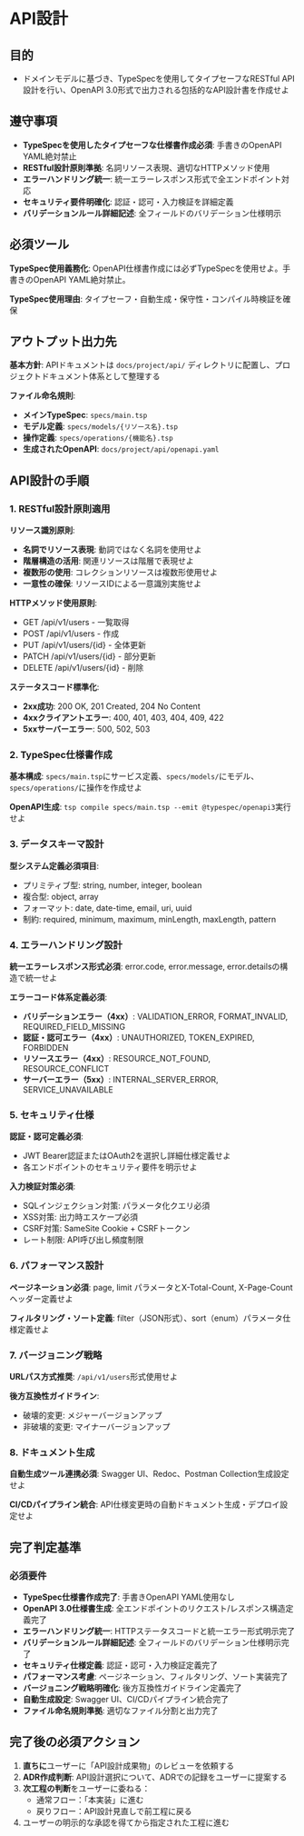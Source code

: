 # API設計

## 目的

- ドメインモデルに基づき、TypeSpecを使用してタイプセーフなRESTful API設計を行い、OpenAPI 3.0形式で出力される包括的なAPI設計書を作成せよ

## 遵守事項

- **TypeSpecを使用したタイプセーフな仕様書作成必須**: 手書きのOpenAPI YAML絶対禁止
- **RESTful設計原則準拠**: 名詞リソース表現、適切なHTTPメソッド使用
- **エラーハンドリング統一**: 統一エラーレスポンス形式で全エンドポイント対応
- **セキュリティ要件明確化**: 認証・認可・入力検証を詳細定義
- **バリデーションルール詳細記述**: 全フィールドのバリデーション仕様明示

## 必須ツール

**TypeSpec使用義務化**: OpenAPI仕様書作成には必ずTypeSpecを使用せよ。手書きのOpenAPI YAML絶対禁止。

**TypeSpec使用理由**: タイプセーフ・自動生成・保守性・コンパイル時検証を確保

## アウトプット出力先

**基本方針**: APIドキュメントは `docs/project/api/` ディレクトリに配置し、プロジェクトドキュメント体系として整理する

**ファイル命名規則**:
- **メインTypeSpec**: `specs/main.tsp`
- **モデル定義**: `specs/models/{リソース名}.tsp`
- **操作定義**: `specs/operations/{機能名}.tsp`
- **生成されたOpenAPI**: `docs/project/api/openapi.yaml`

## API設計の手順

### 1. RESTful設計原則適用

**リソース識別原則**:
- **名詞でリソース表現**: 動詞ではなく名詞を使用せよ
- **階層構造の活用**: 関連リソースは階層で表現せよ
- **複数形の使用**: コレクションリソースは複数形使用せよ
- **一意性の確保**: リソースIDによる一意識別実施せよ

**HTTPメソッド使用原則**:
- GET /api/v1/users - 一覧取得
- POST /api/v1/users - 作成
- PUT /api/v1/users/{id} - 全体更新
- PATCH /api/v1/users/{id} - 部分更新
- DELETE /api/v1/users/{id} - 削除

**ステータスコード標準化**:
- **2xx成功**: 200 OK, 201 Created, 204 No Content
- **4xxクライアントエラー**: 400, 401, 403, 404, 409, 422
- **5xxサーバーエラー**: 500, 502, 503

### 2. TypeSpec仕様書作成

**基本構成**: `specs/main.tsp`にサービス定義、`specs/models/`にモデル、`specs/operations/`に操作を作成せよ

**OpenAPI生成**: `tsp compile specs/main.tsp --emit @typespec/openapi3`実行せよ

### 3. データスキーマ設計

**型システム定義必須項目**:
- プリミティブ型: string, number, integer, boolean
- 複合型: object, array
- フォーマット: date, date-time, email, uri, uuid
- 制約: required, minimum, maximum, minLength, maxLength, pattern

### 4. エラーハンドリング設計

**統一エラーレスポンス形式必須**: error.code, error.message, error.detailsの構造で統一せよ

**エラーコード体系定義必須**:
- **バリデーションエラー（4xx）**: VALIDATION_ERROR, FORMAT_INVALID, REQUIRED_FIELD_MISSING
- **認証・認可エラー（4xx）**: UNAUTHORIZED, TOKEN_EXPIRED, FORBIDDEN
- **リソースエラー（4xx）**: RESOURCE_NOT_FOUND, RESOURCE_CONFLICT
- **サーバーエラー（5xx）**: INTERNAL_SERVER_ERROR, SERVICE_UNAVAILABLE

### 5. セキュリティ仕様

**認証・認可定義必須**:
- JWT Bearer認証またはOAuth2を選択し詳細仕様定義せよ
- 各エンドポイントのセキュリティ要件を明示せよ

**入力検証対策必須**:
- SQLインジェクション対策: パラメータ化クエリ必須
- XSS対策: 出力時エスケープ必須
- CSRF対策: SameSite Cookie + CSRFトークン
- レート制限: API呼び出し頻度制限

### 6. パフォーマンス設計

**ページネーション必須**: page, limit パラメータとX-Total-Count, X-Page-Countヘッダー定義せよ

**フィルタリング・ソート定義**: filter（JSON形式）、sort（enum）パラメータ仕様定義せよ

### 7. バージョニング戦略

**URLパス方式推奨**: `/api/v1/users`形式使用せよ

**後方互換性ガイドライン**:
- 破壊的変更: メジャーバージョンアップ
- 非破壊的変更: マイナーバージョンアップ

### 8. ドキュメント生成

**自動生成ツール連携必須**: Swagger UI、Redoc、Postman Collection生成設定せよ

**CI/CDパイプライン統合**: API仕様変更時の自動ドキュメント生成・デプロイ設定せよ

## 完了判定基準

### 必須要件

- **TypeSpec仕様書作成完了**: 手書きOpenAPI YAML使用なし
- **OpenAPI 3.0仕様書生成**: 全エンドポイントのリクエスト/レスポンス構造定義完了
- **エラーハンドリング統一**: HTTPステータスコードと統一エラー形式明示完了
- **バリデーションルール詳細記述**: 全フィールドのバリデーション仕様明示完了
- **セキュリティ仕様定義**: 認証・認可・入力検証定義完了
- **パフォーマンス考慮**: ページネーション、フィルタリング、ソート実装完了
- **バージョニング戦略明確化**: 後方互換性ガイドライン定義完了
- **自動生成設定**: Swagger UI、CI/CDパイプライン統合完了
- **ファイル命名規則準拠**: 適切なファイル分割と出力完了

## 完了後の必須アクション

1. **直ちに**ユーザーに「API設計成果物」のレビューを依頼する
2. **ADR作成判断**: API設計選択について、ADRでの記録をユーザーに提案する
3. **次工程の判断**をユーザーに委ねる：
   - 通常フロー：「本実装」に進む
   - 戻りフロー：API設計見直しで前工程に戻る
4. ユーザーの明示的な承認を得てから指定された工程に進む
